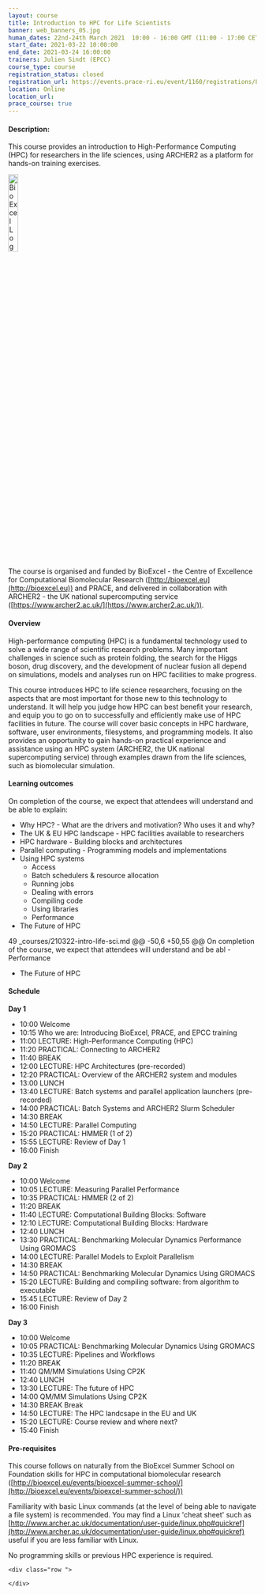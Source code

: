 ```yaml
---
layout: course
title: Introduction to HPC for Life Scientists
banner: web_banners_05.jpg 
human_dates: 22nd-24th March 2021  10:00 - 16:00 GMT (11:00 - 17:00 CET)
start_date: 2021-03-22 10:00:00
end_date: 2021-03-24 16:00:00
trainers: Julien Sindt (EPCC)
course_type: course
registration_status: closed
registration_url: https://events.prace-ri.eu/event/1160/registrations/839/
location: Online
location_url:
prace_course: true
---
```




#### Description:


This course provides an introduction to High-Performance Computing (HPC) for researchers in the life sciences, using ARCHER2 as a platform for hands-on training exercises.


<div><img src="../../img/bioexcel_logo.png" alt="BioExcel Logo" width="20%" /></div>

The course is organised and funded by BioExcel - the Centre of Excellence for Computational Biomolecular Research ([http://bioexcel.eu](http://bioexcel.eu)) and PRACE, and delivered in collaboration with ARCHER2 - the UK national supercomputing service ([https://www.archer2.ac.uk/](https://www.archer2.ac.uk/)).

#### Overview

High-performance computing (HPC) is a fundamental technology used to solve a wide range of scientific research problems. Many important challenges in science such as protein folding, the search for the Higgs boson, drug discovery, and the development of nuclear fusion all depend on simulations, models and analyses run on HPC facilities to make progress.
 
This course introduces HPC to life science researchers, focusing on the aspects that are most important for those new to this technology to understand. It will help you judge how HPC can best benefit your research, and equip you to go on to successfully and efficiently make use of HPC facilities in future. The course will cover basic concepts in HPC hardware, software, user environments, filesystems, and programming models. It also provides an opportunity to gain hands-on practical experience and assistance using an HPC system (ARCHER2, the UK national supercomputing service) through examples drawn from the life sciences, such as biomolecular simulation.

#### Learning outcomes

On completion of the course, we expect that attendees will understand and be able to explain:
 
- Why HPC? - What are the drivers and motivation? Who uses it and why?
- The UK & EU HPC landscape - HPC facilities available to researchers
- HPC hardware - Building blocks and architectures
- Parallel computing - Programming models and implementations
- Using HPC systems
    - Access
    - Batch schedulers & resource allocation
    - Running jobs
    - Dealing with errors
    - Compiling code
    - Using libraries
    - Performance
- The Future of HPC


49 _courses/210322-intro-life-sci.md
@@ -50,6 +50,55 @@ On completion of the course, we expect that attendees will understand and be abl
    - Performance
- The Future of HPC

#### Schedule

**Day 1**
- 10:00 	Welcome 
- 10:15 	Who we are: Introducing BioExcel, PRACE, and EPCC training
- 11:00 	LECTURE: High-Performance Computing (HPC)
- 11:20 	PRACTICAL: Connecting to ARCHER2
- 11:40 	BREAK
- 12:00 	LECTURE: HPC Architectures (pre-recorded)
- 12:20 	PRACTICAL: Overview of the ARCHER2 system and modules
- 13:00 	LUNCH
- 13:40 	LECTURE: Batch systems and parallel application launchers (pre-recorded)
- 14:00 	PRACTICAL: Batch Systems and ARCHER2 Slurm Scheduler
- 14:30 	BREAK
- 14:50 	LECTURE: Parallel Computing
- 15:20 	PRACTICAL: HMMER (1 of 2) 	
- 15:55 	LECTURE: Review of Day 1 	
- 16:00 	Finish

**Day 2**
- 10:00 	Welcome
- 10:05 	LECTURE: Measuring Parallel Performance
- 10:35 	PRACTICAL: HMMER (2 of 2) 	
- 11:20 	BREAK
- 11:40 	LECTURE: Computational Building Blocks: Software
- 12:10 	LECTURE: Computational Building Blocks: Hardware
- 12:40 	LUNCH
- 13:30 	PRACTICAL: Benchmarking Molecular Dynamics Performance Using GROMACS
- 14:00 	LECTURE: Parallel Models to Exploit Parallelism
- 14:30 	BREAK
- 14:50 	PRACTICAL: Benchmarking Molecular Dynamics Using GROMACS
- 15:20 	LECTURE: Building and compiling software: from algorithm to executable
- 15:45 	LECTURE: Review of Day 2 	
- 16:00 	Finish 	

**Day 3**
- 10:00 	Welcome
- 10:05 	PRACTICAL: Benchmarking Molecular Dynamics Using GROMACS
- 10:35 	LECTURE: Pipelines and Workflows
- 11:20 	BREAK
- 11:40 	QM/MM Simulations Using CP2K
- 12:40 	LUNCH
- 13:30 	LECTURE: The future of HPC
- 14:00 	QM/MM Simulations Using CP2K
- 14:30 	BREAK 	Break
- 14:50 	LECTURE: The HPC landcsape in the EU and UK
- 15:20 	LECTURE: Course review and where next?
- 15:40 	Finish


#### Pre-requisites

This course follows on naturally from the BioExcel Summer School on Foundation skills for HPC in computational biomolecular research ([http://bioexcel.eu/events/bioexcel-summer-school/](http://bioexcel.eu/events/bioexcel-summer-school/))

Familiarity with basic Linux commands (at the level of being able to navigate a file system) is recommended. You may find a Linux 'cheat sheet' such as [http://www.archer.ac.uk/documentation/user-guide/linux.php#quickref](http://www.archer.ac.uk/documentation/user-guide/linux.php#quickref) useful if you are less familiar with Linux.

No programming skills or previous HPC experience is required.


<section id="service">

<!--

<h2><a name="materials">Course materials</a></h2>

-->

    <div class="row ">	

<!-- 		
      <div class="col-xs-6 col-sm-4">
        <a class="ar2_linkbox ar2_linkbox-green" 
          href=" ">
          <strong>Course materials</strong>         
        </a>
      </div>
-->

<!--  
      <div class="col-xs-6 col-sm-4">
        <a class="ar2_linkbox ar2_linkbox-teal" 
          href="https://pad.archer2.ac.uk/p/210322-intro-life-sci">
          <strong>Course Chat</strong>       
        </a>
      </div>
		
 -->
 	</div>
		
		
					


<!-- 		
<h2><a name="videos">Videos</a></h2>

<h3>Session 1</h3>

<div>
	<iframe title="Video" width="560" height="315" src="https://www.youtube.com/embed/xxxxxxxxxxx" frameborder="0" allow="accelerometer; autoplay; encrypted-media; gyroscope; picture-in-picture" allowfullscreen></iframe>
</div>

 -->





<!-- 
<h2><a name="feedback">Feedback</a></h2>


    <div class="row ">	

      <div class="col-xs-6 col-sm-4">
        <a class="ar2_linkbox ar2_linkbox-teal" 

           href="https://events.prace-ri.eu/event/1160/surveys/752" 


		>
          <strong>Feedback</strong><br/>
          Please let us know what was great about this course and anything we can improve
        </a>
      </div>
    </div>
		
 -->		

 
</section>



